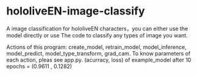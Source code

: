 # hololiveEN-image-classify
  A image classification for hololiveEN characters，you can either use the model directly or use
The code to classify any types of image you want.

  Actions of this program: create_model, retrain_model, model_inference,
model_predict, model_type_transform, grad_cam. To know parameters of each action, pleas see app.py.
(acurracy, loss) of example_model after 10 epochs = (0.9611 , 0.1282)





